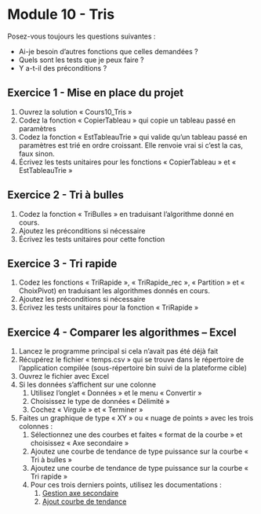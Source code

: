 # Module 10 - Tris

Posez-vous toujours les questions suivantes :

- Ai-je besoin d’autres fonctions que celles demandées ?
- Quels sont les tests que je peux faire ?
- Y a-t-il des préconditions ?

## Exercice 1 - Mise en place du projet

1. Ouvrez la solution « Cours10_Tris »
2. Codez la fonction « CopierTableau » qui copie un tableau passé en paramètres
3. Codez la fonction « EstTableauTrie » qui valide qu’un tableau passé en paramètres est trié en ordre croissant. Elle renvoie vrai si c’est la cas, faux sinon.
4. Écrivez les tests unitaires pour les fonctions « CopierTableau » et « EstTableauTrie »

## Exercice 2 - Tri à bulles

1. Codez la fonction « TriBulles » en traduisant l’algorithme donné en cours.
2. Ajoutez les préconditions si nécessaire
3. Écrivez les tests unitaires pour cette fonction

## Exercice 3 - Tri rapide

1. Codez les fonctions « TriRapide », « TriRapide_rec », « Partition » et « ChoixPivot) en traduisant les algorithmes donnés en cours.
2. Ajoutez les préconditions si nécessaire
3. Écrivez les tests unitaires pour la fonction « TriRapide »

## Exercice 4 - Comparer les algorithmes – Excel

1. Lancez le programme principal si cela n’avait pas été déjà fait
2. Récupérez le fichier « temps.csv » qui se trouve dans le répertoire de l’application compilée (sous-répertoire bin suivi de la plateforme cible)
3. Ouvrez le fichier avec Excel
4. Si les données s’affichent sur une colonne
    1. Utilisez l’onglet « Données » et le menu « Convertir »
    2. Choisissez le type de données « Délimité »
    3. Cochez « Virgule » et « Terminer »
5. Faites un graphique de type « XY » ou « nuage de points » avec les trois colonnes :
    1. Sélectionnez une des courbes et faites « format de la courbe » et choisissez « Axe secondaire »
    2. Ajoutez une courbe de tendance de type puissance sur la courbe « Tri à bulles »
    3. Ajoutez une courbe de tendance de type puissance sur la courbe « Tri rapide »
    4. Pour ces trois derniers points, utilisez les documentations :
        1. [Gestion axe secondaire](https://support.office.com/fr-fr/article/ajouter-ou-supprimer-un-axe-secondaire-dans-un-graphique-à-partir-d-excel-91da1e2f-5db1-41e9-8908-e1a2e14dd5a9#OfficeVersion=Windows)
        2. [Ajout courbe de tendance](http://www.bernardcordier.com/excel_tendance.htm)
